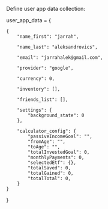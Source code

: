 Define user app data collection:

user_app_data = {
    
    {
        "name_first": "jarrah", 

        "name_last": "aleksandrovics",
        
        "email": "jarrahalek@gmail.com",

        "provider": "google",

        "currency": 0,
        
        "inventory": [],

        "friends_list": [],

        "settings": {
            "background_state": 0
        },
        
        "calculator_config": {
            "passiveIncomeGoal": "",
            "fromAge": "",
            "toAge": "",
            "totalInvestedGoal": 0,
            "monthlyPayments": 0,
            "selectedEtf": {},
            "totalSaved": 0,
            "totalGained": 0,
            "totalTotal": 0,
        }
    }
}